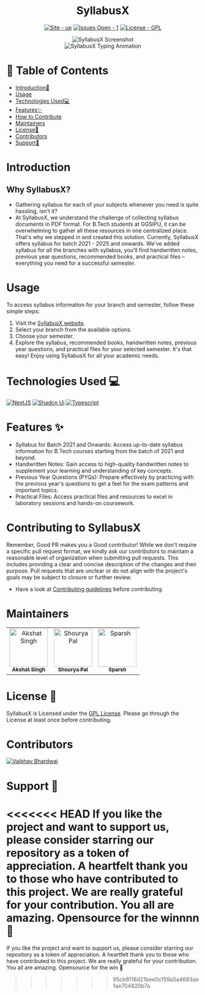 <div align="center">
    <h1>SyllabusX</h1>
    <p>
        <a href="https://syllabusx.live/"><img src="https://img.shields.io/badge/site-up-blue?" alt="Site - up"></a>
        <a href="https://github.com/akshat-OwO/syllabusx-client/issues"><img src="https://img.shields.io/badge/issues_open-1-green?" alt="Issues Open - 1"></a>
        <a href="https://github.com/akshat-OwO/syllabusx-client/blob/main/LICENSE.md"><img src="https://img.shields.io/badge/License-GPL-green?" alt="License - GPL"></a>
    </p>
    <img src="https://github.com/vaibhavx42/syllabusx-client/assets/110530263/29f3cd7a-7fb5-4297-85b6-5242d337a1b9" alt="SyllabusX Screenshot">
    <br>
    <img src="https://readme-typing-svg.demolab.com?font=Fira+Code&size=22&pause=1000&color=008080&width=435&lines=Simplifying+your+Academic+hustle" alt="SyllabusX Typing Animation">
</div>

# 🧭 Table of Contents

- [Introduction🚀](#introduction)
- [Usage](#usage)
- [Technologies Used💻](#technologies-used)
- [Features✨](#features)
- [How to Contribute](#contributing-to-syllabusx)
- [Maintainers](#maintainers)
- [License👮](#license)
- [Contributors](#contributors)
- [Support🙏](#support)

# Introduction

## Why SyllabusX?

- Gathering syllabus for each of your subjects whenever you need is quite hassling, isn't it?
- At SyllabusX, we understand the challenge of collecting syllabus documents in PDF format. For B.Tech students at GGSIPU, it can be overwhelming to gather all these resources in one centralized place. That's why we stepped in and created this solution. Currently, SyllabusX offers syllabus for batch 2021 - 2025 and onwards. We've added syllabus for all the branches with syllabus, you'll find handwritten notes, previous year questions, recommended books, and practical files – everything you need for a successful semester.

# Usage

To access syllabus information for your branch and semester, follow these simple steps:

1. Visit the [SyllabusX website](https://syllabusx.live/).
2. Select your branch from the available options.
3. Choose your semester.
4. Explore the syllabus, recommended books, handwritten notes, previous year questions, and practical files for your selected semester.
   It's that easy! Enjoy using SyllabusX for all your academic needs.

# Technologies Used 💻

<p>
    <a href="https://nextjs.org/docs"><img src="https://img.shields.io/badge/NextJS-blue?style=for-the-badge" alt="NextJS"></a>
    <a href="https://ui.shadcn.com/"><img src="https://img.shields.io/badge/Shadcn_Ui-purple?style=for-the-badge" alt="Shadcn Ui"></a>
    <a href="https://www.typescriptlang.org/docs/"><img src="https://img.shields.io/badge/Typescript-2ea44f?style=for-the-badge" alt="Typescript"></a>
</p>

# Features ✨

- Syllabus for Batch 2021 and Onwards: Access up-to-date syllabus information for B.Tech courses starting from the batch of 2021 and beyond.
- Handwritten Notes: Gain access to high-quality handwritten notes to supplement your learning and understanding of key concepts.
- Previous Year Questions (PYQs): Prepare effectively by practicing with the previous year's questions to get a feel for the exam patterns and important topics.
- Practical Files: Access practical files and resources to excel in laboratory sessions and hands-on coursework.

# Contributing to SyllabusX

Remember, Good PR makes you a Good contributor!
While we don't require a specific pull request format, we kindly ask our contributors to maintain a reasonable level of organization when submitting pull requests. This includes providing a clear and concise description of the changes and their purpose. Pull requests that are unclear or do not align with the project's goals may be subject to closure or further review.

- Have a look at [Contributing guidelines](/.github/Contributing.md) before contributing.

# Maintainers

<table>
    <tr>
        <td align="center">
            <a href="https://github.com/akshat-OwO">
                <img src="https://avatars.githubusercontent.com/u/95408545?v=4" width="100px;" alt="Akshat Singh"/>
                <br>
                <sub><b>Akshat Singh</b></sub>
            </a>
        </td>
        <td align="center">
            <a href="https://github.com/ShouryaPal">
                <img src="https://avatars.githubusercontent.com/u/104789024?v=4" width="100px;" alt="Shourya Pal"/>
                <br>
                <sub><b>Shourya Pal</b></sub>
            </a>
        </td>
        <td align="center">
            <a href="https://github.com/yom4n">
                <img src="https://avatars.githubusercontent.com/u/27628105?v=4" width="100px;" alt="Sparsh"/>
                <br>
                <sub><b>Sparsh</b></sub>
            </a>
        </td>
    </tr>
</table>

# License 👮

SyllabusX is Licensed under the [GPL License](./LICENSE.md). Please go through the License at least once before contributing.

# Contributors

<a href="https://github.com/vaibhavx42"><img src="https://avatars.githubusercontent.com/u/110530263?s=64" alt="Vaibhav Bhardwaj"></a>

# Support 🙏

<<<<<<< HEAD
If you like the project and want to support us, please consider starring our repository as a token of appreciation. A heartfelt thank you to those who have contributed to this project. We are really grateful for your contribution. You all are amazing. Opensource for the winnnn 🚀
=======
If you like the project and want to support us, please consider starring our repository as a token of appreciation. A heartfelt thank you to those who have contributed to this project. We are really grateful for your contribution. You all are amazing. Opensource for the win 🚀
>>>>>>> 95cb6118d21bee0cf59a5a4693ae1ae704820b7a
